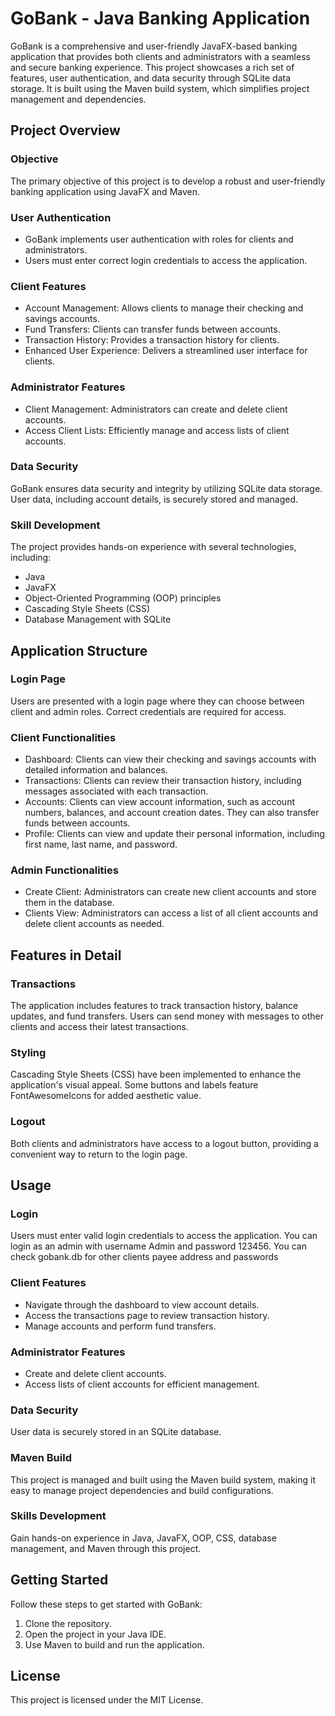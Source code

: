 # GoBank - Java Banking Application
GoBank is a comprehensive and user-friendly JavaFX-based banking application that provides both clients and administrators with a seamless and secure banking experience. This project showcases a rich set of features, user authentication, and data security through SQLite data storage. It is built using the Maven build system, which simplifies project management and dependencies.

## Project Overview

### Objective
The primary objective of this project is to develop a robust and user-friendly banking application using JavaFX and Maven.

### User Authentication
- GoBank implements user authentication with roles for clients and administrators.
- Users must enter correct login credentials to access the application.

### Client Features
- Account Management: Allows clients to manage their checking and savings accounts.
- Fund Transfers: Clients can transfer funds between accounts.
- Transaction History: Provides a transaction history for clients.
- Enhanced User Experience: Delivers a streamlined user interface for clients.

### Administrator Features
- Client Management: Administrators can create and delete client accounts.
- Access Client Lists: Efficiently manage and access lists of client accounts.

### Data Security
GoBank ensures data security and integrity by utilizing SQLite data storage.
User data, including account details, is securely stored and managed.

### Skill Development
The project provides hands-on experience with several technologies, including:
- Java
- JavaFX
- Object-Oriented Programming (OOP) principles
- Cascading Style Sheets (CSS)
- Database Management with SQLite

## Application Structure

### Login Page
Users are presented with a login page where they can choose between client and admin roles. Correct credentials are required for access.

### Client Functionalities
- Dashboard: Clients can view their checking and savings accounts with detailed information and balances.
- Transactions: Clients can review their transaction history, including messages associated with each transaction.
- Accounts: Clients can view account information, such as account numbers, balances, and account creation dates. They can also transfer funds between accounts.
- Profile: Clients can view and update their personal information, including first name, last name, and password.

### Admin Functionalities
- Create Client: Administrators can create new client accounts and store them in the database.
- Clients View: Administrators can access a list of all client accounts and delete client accounts as needed.

## Features in Detail

### Transactions
The application includes features to track transaction history, balance updates, and fund transfers. Users can send money with messages to other clients and access their latest transactions.

### Styling
Cascading Style Sheets (CSS) have been implemented to enhance the application's visual appeal. Some buttons and labels feature FontAwesomeIcons for added aesthetic value.

### Logout
Both clients and administrators have access to a logout button, providing a convenient way to return to the login page.

## Usage

### Login
Users must enter valid login credentials to access the application.
You can login as an admin with username Admin and password 123456.
You can check gobank.db for other clients payee address and passwords

### Client Features
- Navigate through the dashboard to view account details.
- Access the transactions page to review transaction history.
- Manage accounts and perform fund transfers.

### Administrator Features
- Create and delete client accounts.
- Access lists of client accounts for efficient management.

### Data Security
User data is securely stored in an SQLite database.

### Maven Build
This project is managed and built using the Maven build system, making it easy to manage project dependencies and build configurations.

### Skills Development
Gain hands-on experience in Java, JavaFX, OOP, CSS, database management, and Maven through this project.

## Getting Started
Follow these steps to get started with GoBank:

1. Clone the repository.
2. Open the project in your Java IDE.
3. Use Maven to build and run the application.

## License
This project is licensed under the MIT License.
